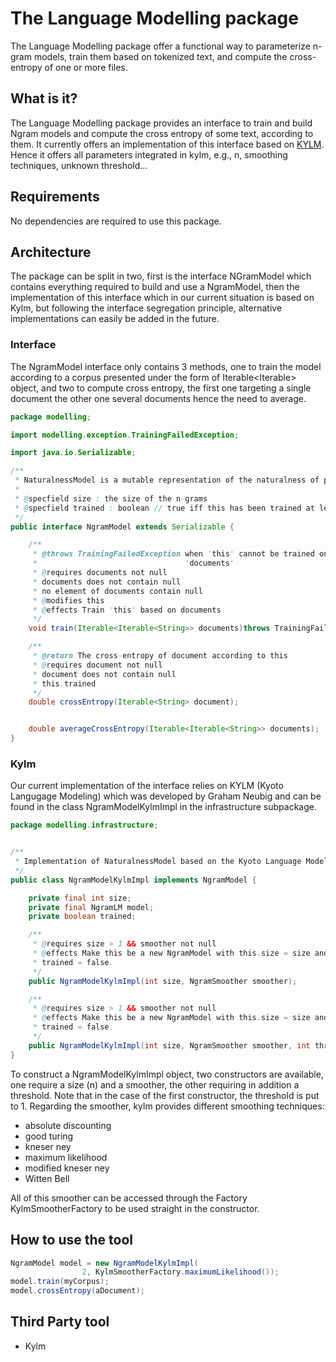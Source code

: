 # The Language Modelling package

The Language Modelling package offer a functional way to parameterize n-gram models, train them based on tokenized text, and compute the cross-entropy of one or more files.

## What is it?

The Language Modelling package provides an interface to train and build Ngram models and compute the cross entropy of some text, according to them. It currently offers an implementation of this interface based on [KYLM](https://github.com/neubig/kylm). Hence it offers all parameters integrated in kylm, e.g., n, smoothing techniques, unknown threshold...


## Requirements

No dependencies are required to use this package.

## Architecture

The package can be split in two, first is the interface NGramModel which contains everything required to build and use a NgramModel, then the implementation of this interface which in our current situation is based on Kylm, but following the interface segregation principle, alternative implementations can easily be added in the future.


### Interface

The NgramModel interface only contains 3 methods, one to train the model according to a corpus presented under the form of Iterable<Iterable<String>> object, and two to compute cross entropy, the first one targeting a single document the other one several documents hence the need to average.

````java
package modelling;

import modelling.exception.TrainingFailedException;

import java.io.Serializable;

/**
 * NaturalnessModel is a mutable representation of the naturalness of programs.
 *
 * @specfield size : the size of the n-grams
 * @specfield trained : boolean // true iff this has been trained at least once
 */
public interface NgramModel extends Serializable {

    /**
     * @throws TrainingFailedException when 'this' cannot be trained on
     *                                 'documents'
     * @requires documents not null
     * documents does not contain null
     * no element of documents contain null
     * @modifies this
     * @effects Train 'this' based on documents
     */
    void train(Iterable<Iterable<String>> documents)throws TrainingFailedException;

    /**
     * @return The cross-entropy of document according to this
     * @requires document not null
     * document does not contain null
     * this.trained
     */
    double crossEntropy(Iterable<String> document);


    double averageCrossEntropy(Iterable<Iterable<String>> documents);
}
````

### Kylm

Our current implementation of the interface relies on KYLM (Kyoto Langugage Modeling) which was developed by Graham Neubig and can be found in the class NgramModelKylmImpl in the infrastructure subpackage.

````java
package modelling.infrastructure;


/**
 * Implementation of NaturalnessModel based on the Kyoto Language Model
 */
public class NgramModelKylmImpl implements NgramModel {

    private final int size;
    private final NgramLM model;
    private boolean trained;

    /**
     * @requires size > 1 && smoother not null
     * @effects Make this be a new NgramModel with this.size = size and
     * trained = false.
     */
    public NgramModelKylmImpl(int size, NgramSmoother smoother);

    /**
     * @requires size > 1 && smoother not null
     * @effects Make this be a new NgramModel with this.size = size and
     * trained = false.
     */
    public NgramModelKylmImpl(int size, NgramSmoother smoother, int threshold);
}
````

To construct a NgramModelKylmImpl object, two constructors are available, one require a size (n) and a smoother, the other requiring in addition a threshold. Note that in the case of the first constructor, the threshold is put to 1.
Regarding the smoother, kylm provides different smoothing techniques:

* absolute discounting
* good turing
* kneser ney
* maximum likelihood
* modified kneser ney
* Witten Bell

All of this smoother can be accessed through the Factory KylmSmootherFactory to be used straight in the constructor.


## How to use the tool

````java
NgramModel model = new NgramModelKylmImpl(
                2, KylmSmootherFactory.maximumLikelihood());
model.train(myCorpus);
model.crossEntropy(aDocument);
````

## Third Party tool

* Kylm


